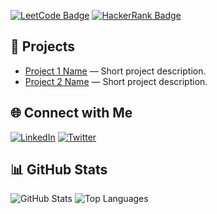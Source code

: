 [![LeetCode Badge](https://img.shields.io/badge/LeetCode-FFA116?style=flat&logo=LeetCode&logoColor=black)](https://leetcode.com/richardshiawase/) [![HackerRank Badge](https://img.shields.io/badge/HackerRank-richardshiawase-2EC866?style=flat&logo=HackerRank&logoColor=white)](https://www.hackerrank.com/richardshiawase)



## 🚀 Projects
- [Project 1 Name](https://github.com/username/project1) — Short project description.
- [Project 2 Name](https://github.com/username/project2) — Short project description.

## 🌐 Connect with Me
[![LinkedIn](https://img.shields.io/badge/LinkedIn-0A66C2?style=for-the-badge&logo=linkedin&logoColor=white)](https://linkedin.com/in/your-linkedin-username)
[![Twitter](https://img.shields.io/badge/Twitter-1DA1F2?style=for-the-badge&logo=twitter&logoColor=white)](https://twitter.com/your-twitter-username)

## 📊 GitHub Stats
![GitHub Stats](https://github-readme-stats.vercel.app/api?username=your-username&show_icons=true&theme=radical)
![Top Languages](https://github-readme-stats.vercel.app/api/top-langs/?username=your-username&layout=compact&theme=radical)
